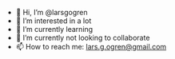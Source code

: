 - 👋 Hi, I’m @larsgogren
- 👀 I’m interested in a lot
- 🌱 I’m currently learning 
- 💞️ I’m currently not looking to collaborate
- 📫 How to reach me: lars.g.ogren@gmail.com

<!---
larsgogren/larsgogren is a ✨ special ✨ repository because its `README.md` (this file) appears on your GitHub profile.
You can click the Preview link to take a look at your changes.
--->
